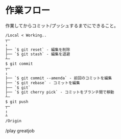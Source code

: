 # 作業フロー
作業してからコミット/プッシュするまでにできること。

```txt
/Local < Working..
┬─ 
↓
├── `$ git reset` - 編集を削除
├── `$ git stash` - 編集を退避
┴─ 
$ git commit
┬─ 
↓
├── `$ git commit --amenda` - 前回のコミットを編集
├── `$ git rebase` - コミットを編集
├── `$ git` 
├── `$ git cherry pick` - コミットをブランチ間で移動
┴─ 
$ git push
┬─ 
↓
┴
/Origin
```

/play greatjob
